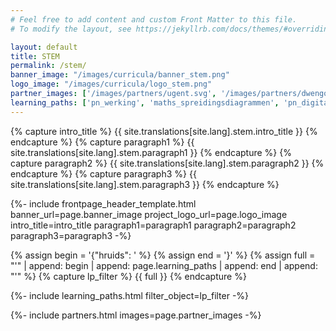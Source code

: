 ```yaml
---
# Feel free to add content and custom Front Matter to this file.
# To modify the layout, see https://jekyllrb.com/docs/themes/#overriding-theme-defaults

layout: default
title: STEM
permalink: /stem/
banner_image: "/images/curricula/banner_stem.png"
logo_image: "/images/curricula/logo_stem.png"
partner_images: ['/images/partners/ugent.svg', '/images/partners/dwengo.png']
learning_paths: ['pn_werking', 'maths_spreidingsdiagrammen', 'pn_digitalebeelden', 'maths_epidemie', 'stem_ipadres', 'pn_klimaatverandering']
---
```


{% capture intro_title %} {{ site.translations[site.lang].stem.intro_title }} {% endcapture %}
{% capture paragraph1 %} {{ site.translations[site.lang].stem.paragraph1 }} {% endcapture %}
{% capture paragraph2 %} {{ site.translations[site.lang].stem.paragraph2 }} {% endcapture %}
{% capture paragraph3 %} {{ site.translations[site.lang].stem.paragraph3 }} {% endcapture %}


{%- include frontpage_header_template.html banner_url=page.banner_image project_logo_url=page.logo_image
intro_title=intro_title
paragraph1=paragraph1
paragraph2=paragraph2
paragraph3=paragraph3
-%}

{% assign begin = '{"hruids": ' %}
{% assign end = '}' %}
{% assign full = "'" | append: begin | append: page.learning_paths | append: end | append: "'" %}
{% capture lp_filter %} {{ full }} {% endcapture %}

{%- include learning_paths.html filter_object=lp_filter -%}

{%- include partners.html images=page.partner_images -%}